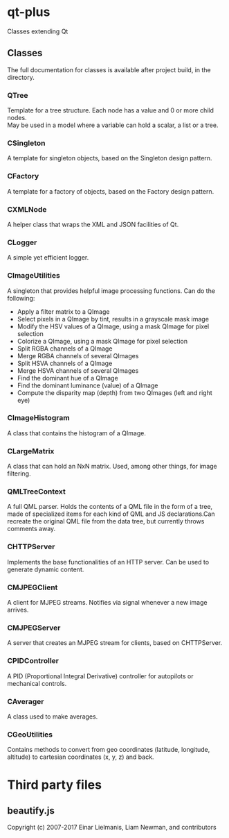 # qt-plus
Classes extending Qt

## Classes
The full documentation for classes is available after project build, in the <help> directory.

### QTree
Template for a tree structure. Each node has a value and 0 or more child nodes. <br>
May be used in a model where a variable can hold a scalar, a list or a tree.

### CSingleton
A template for singleton objects, based on the Singleton design pattern.

### CFactory
A template for a factory of objects, based on the Factory design pattern.

### CXMLNode
A helper class that wraps the XML and JSON facilities of Qt.

### CLogger
A simple yet efficient logger.

### CImageUtilities
A singleton that provides helpful image processing functions.
Can do the following:
* Apply a filter matrix to a QImage
* Select pixels in a QImage by tint, results in a grayscale mask image
* Modify the HSV values of a QImage, using a mask QImage for pixel selection
* Colorize a QImage, using a mask QImage for pixel selection
* Split RGBA channels of a QImage
* Merge RGBA channels of several QImages
* Split HSVA channels of a QImage
* Merge HSVA channels of several QImages
* Find the dominant hue of a QImage
* Find the dominant luminance (value) of a QImage
* Compute the disparity map (depth) from two QImages (left and right eye)

### CImageHistogram
A class that contains the histogram of a QImage.

### CLargeMatrix
A class that can hold an NxN matrix. Used, among other things, for image filtering.

### QMLTreeContext
A full QML parser. Holds the contents of a QML file in the form of a tree, made of specialized items for each kind of QML and JS declarations.Can recreate the original QML file from the data tree, but currently throws comments away.

### CHTTPServer
Implements the base functionalities of an HTTP server. Can be used to generate dynamic content.

### CMJPEGClient
A client for MJPEG streams. Notifies via signal whenever a new image arrives.

### CMJPEGServer
A server that creates an MJPEG stream for clients, based on CHTTPServer.

### CPIDController
A PID (Proportional Integral Derivative) controller for autopilots or mechanical controls.

### CAverager
A class used to make averages.

### CGeoUtilities
Contains methods to convert from geo coordinates (latitude, longitude, altitude) to cartesian coordinates (x, y, z) and back.

# Third party files

## beautify.js
Copyright (c) 2007-2017 Einar Lielmanis, Liam Newman, and contributors
